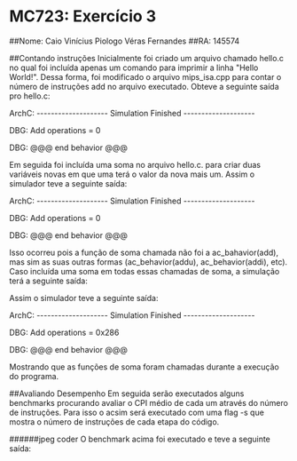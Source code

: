 # MC723: Exercício 3
##Nome: Caio Vinícius Piologo Véras Fernandes
##RA: 145574

##Contando instruções
Inicialmente foi criado um arquivo chamado hello.c no qual foi incluída apenas um comando para imprimir a linha "Hello World!". Dessa forma, foi modificado o arquivo mips_isa.cpp para contar o número de instruções add no arquivo executado.
Obteve a seguinte saída pro hello.c:

ArchC: -------------------- Simulation Finished --------------------

DBG: Add operations = 0

DBG: @@@ end behavior @@@

Em seguida foi incluída uma soma no arquivo hello.c. para criar duas variáveis novas em que uma terá o valor da nova mais um.
Assim o simulador teve a seguinte saída:

ArchC: -------------------- Simulation Finished --------------------

DBG: Add operations = 0

DBG: @@@ end behavior @@@

Isso ocorreu pois a função de soma chamada não foi a ac_bahavior(add), mas sim as suas outras formas (ac_behavior(addu), ac_behavior(addi), etc). Caso incluída uma soma em todas essas chamadas de soma, a simulação terá a seguinte saída:

Assim o simulador teve a seguinte saída:

ArchC: -------------------- Simulation Finished --------------------

DBG: Add operations = 0x286

DBG: @@@ end behavior @@@

Mostrando que as funções de soma foram chamadas durante a execução do programa.

##Avaliando Desempenho
Em seguida serão executados alguns benchmarks procurando avaliar o CPI médio de cada um através do número de instruções. Para isso o acsim será executado com uma flag -s que mostra o número de instruções de cada etapa do código.

######jpeg coder
O benchmark acima foi executado e teve a seguinte saída:

